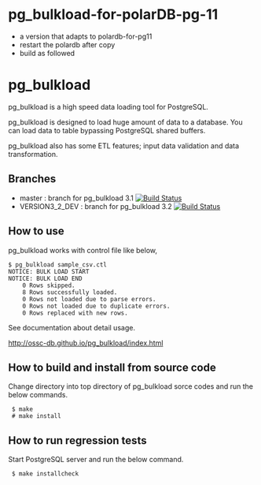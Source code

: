 # pg_bulkload-for-polarDB-pg-11  
- a version that adapts to polardb-for-pg11
- restart the polardb after copy  
- build as followed  

pg_bulkload
=======
pg_bulkload is a high speed data loading tool for PostgreSQL.

pg_bulkload is designed to load huge amount of data to a database. 
You can load data to table bypassing PostgreSQL shared buffers.

pg_bulkload also has some ETL features; input data validation and data transformation.

Branches
--------

* master : branch for pg_bulkload 3.1  [![Build Status](https://travis-ci.org/ossc-db/pg_bulkload.svg?branch=master)](https://travis-ci.org/ossc-db/pg_bulkload)
* VERSION3_2_DEV : branch for pg_bulkload 3.2  [![Build Status](https://travis-ci.org/ossc-db/pg_bulkload.svg?branch=VERSION3_2_DEV)](https://travis-ci.org/ossc-db/pg_bulkload)

How to use
----------
pg_bulkload works with control file like below,

````
$ pg_bulkload sample_csv.ctl
NOTICE: BULK LOAD START
NOTICE: BULK LOAD END
	0 Rows skipped.
	8 Rows successfully loaded.
	0 Rows not loaded due to parse errors.
	0 Rows not loaded due to duplicate errors.
	0 Rows replaced with new rows.
````

See documentation about detail usage.

http://ossc-db.github.io/pg_bulkload/index.html

How to build and install from source code
-----------------------------------------
Change directory into top directory of pg_bulkload sorce codes and
run the below commands.

````
 $ make
 # make install
````

How to run regression tests
---------------------------
Start PostgreSQL server and run the below command.

````
 $ make installcheck
````




